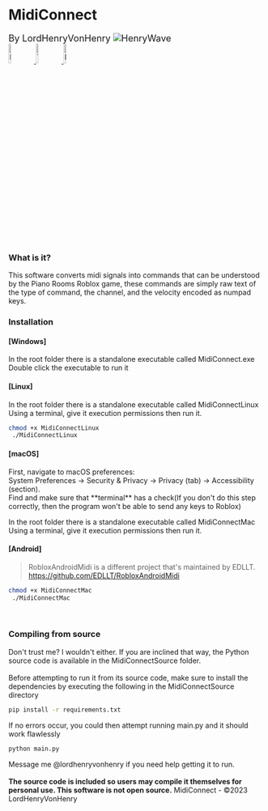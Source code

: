 <h1>
MidiConnect
</h1>
<font size=4">
By LordHenryVonHenry <img src="https://cdn.discordapp.com/emojis/904830318509424702.gif" alt="HenryWave">
</font>

<div id="badges">
  <a href="https://www.roblox.com/users/16129523/profile">
    <img src="https://i.imgur.com/djS4d4s.png" width="10%" alt="Roblox Badge"/>
  </a>
  <a href="https://www.youtube.com/channel/UCGQW2KuCXI6Mn8OvqegtGfQ">
    <img src="https://i.imgur.com/1d0rFXB.png" width="10%" alt="Youtube Badge"/>
  </a>
    <a href="https://discord.com/invite/FcNp9KW">
    <img src="https://i.imgur.com/zaiYuXt.png" width="10%" alt="Discord Badge"/>
  </a>
</div>

<h3>
What is it?
</h3>
This software converts midi signals into commands that can be understood by the Piano Rooms Roblox game, these commands are simply raw text of the type of command, the channel, and the velocity encoded as numpad keys.
<h3>
Installation
</h3>
<h4>
[Windows]<br>
</h4>
In the root folder there is a standalone executable called MidiConnect.exe
<br>
Double click the executable to run it
<br>
<h4>
[Linux]<br>
</h4>
In the root folder there is a standalone executable called MidiConnectLinux<br>
Using a terminal, give it execution permissions then run it.

```bash
chmod +x MidiConnectLinux
 ./MidiConnectLinux
```
<h4>
[macOS]<br>
</h4>
First, navigate to macOS preferences:<br>
System Preferences -> Security & Privacy -> Privacy (tab) -> Accessibility (section).
<br>
Find and make sure that **terminal** has a check(If you don't do this step correctly, then the program won't be able to send any keys to Roblox)

In the root folder there is a standalone executable called MidiConnectMac<br>
Using a terminal, give it execution permissions then run it.

#### [Android]
> RobloxAndroidMidi is a different project that's maintained by EDLLT.
https://github.com/EDLLT/RobloxAndroidMidi

```bash
chmod +x MidiConnectMac
 ./MidiConnectMac
```
<br>
<h3>
Compiling from source
</h3>
Don't trust me? I wouldn't either. If you are inclined that way, the Python source code is available in the MidiConnectSource folder. 
<br><br>
Before attempting to run it from its source code, make sure to install the dependencies by executing the
following in the MidiConnectSource directory

```bash
pip install -r requirements.txt
```

If no errors occur, you could then attempt running main.py and it should work flawlessly
```bash
python main.py
```

Message me @lordhenryvonhenry if you need help getting it to run.
<br><br>
<b>The source code is included so users may compile it themselves for personal use. This software is not open source.</b>
MidiConnect - ©2023 LordHenryVonHenry



